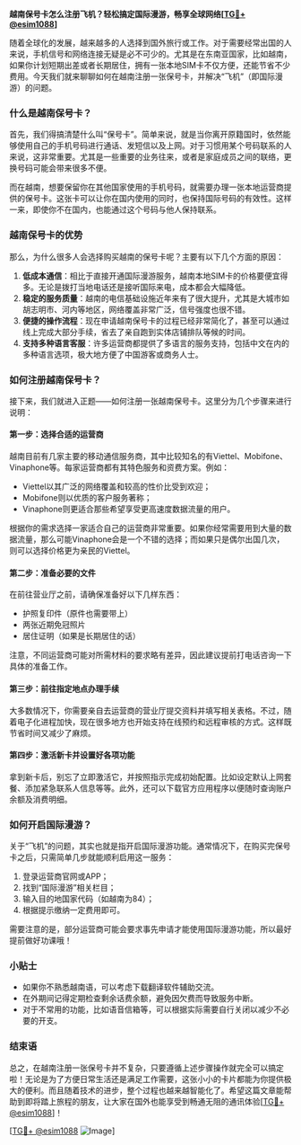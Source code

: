**越南保号卡怎么注册飞机？轻松搞定国际漫游，畅享全球网络[[TG💪+ @esim1088](https://t.me/s/esim1088)]**

随着全球化的发展，越来越多的人选择到国外旅行或工作。对于需要经常出国的人来说，手机信号和网络连接无疑是必不可少的。尤其是在东南亚国家，比如越南，如果你计划短期出差或者长期居住，拥有一张本地SIM卡不仅方便，还能节省不少费用。今天我们就来聊聊如何在越南注册一张保号卡，并解决“飞机”（即国际漫游）的问题。

### 什么是越南保号卡？

首先，我们得搞清楚什么叫“保号卡”。简单来说，就是当你离开原籍国时，依然能够使用自己的手机号码进行通话、发短信以及上网。对于习惯用某个号码联系的人来说，这非常重要。尤其是一些重要的业务往来，或者是家庭成员之间的联络，更换号码可能会带来很多不便。

而在越南，想要保留你在其他国家使用的手机号码，就需要办理一张本地运营商提供的保号卡。这张卡可以让你在国内使用的同时，也保持国际号码的有效性。这样一来，即使你不在国内，也能通过这个号码与他人保持联系。

### 越南保号卡的优势

那么，为什么很多人会选择购买越南的保号卡呢？主要有以下几个方面的原因：

1. **低成本通信**：相比于直接开通国际漫游服务，越南本地SIM卡的价格要便宜得多。无论是拨打当地电话还是接听国际来电，成本都会大幅降低。
2. **稳定的服务质量**：越南的电信基础设施近年来有了很大提升，尤其是大城市如胡志明市、河内等地区，网络覆盖非常广泛，信号强度也很不错。
3. **便捷的操作流程**：现在申请越南保号卡的过程已经非常简化了，甚至可以通过线上完成大部分手续，省去了亲自跑到实体店铺排队等候的时间。
4. **支持多种语言客服**：许多运营商都提供了多语言的服务支持，包括中文在内的多种语言选项，极大地方便了中国游客或商务人士。

### 如何注册越南保号卡？

接下来，我们就进入正题——如何注册一张越南保号卡。这里分为几个步骤来进行说明：

#### 第一步：选择合适的运营商

越南目前有几家主要的移动通信服务商，其中比较知名的有Viettel、Mobifone、Vinaphone等。每家运营商都有其特色服务和资费方案。例如：
- Viettel以其广泛的网络覆盖和较高的性价比受到欢迎；
- Mobifone则以优质的客户服务著称；
- Vinaphone则更适合那些希望享受更高速度数据流量的用户。

根据你的需求选择一家适合自己的运营商非常重要。如果你经常需要用到大量的数据流量，那么可能Vinaphone会是一个不错的选择；而如果只是偶尔出国几次，则可以选择价格更为亲民的Viettel。

#### 第二步：准备必要的文件

在前往营业厅之前，请确保准备好以下几样东西：
- 护照复印件（原件也需要带上）
- 两张近期免冠照片
- 居住证明（如果是长期居住的话）

注意，不同运营商可能对所需材料的要求略有差异，因此建议提前打电话咨询一下具体的准备工作。

#### 第三步：前往指定地点办理手续

大多数情况下，你需要亲自去运营商的营业厅提交资料并填写相关表格。不过，随着电子化进程加快，现在很多地方也开始支持在线预约和远程审核的方式。这样既节省时间又减少了麻烦。

#### 第四步：激活新卡并设置好各项功能

拿到新卡后，别忘了立即激活它，并按照指示完成初始配置。比如设定默认上网套餐、添加紧急联系人信息等等。此外，还可以下载官方应用程序以便随时查询账户余额及消费明细。

### 如何开启国际漫游？

关于“飞机”的问题，其实也就是指开启国际漫游功能。通常情况下，在购买完保号卡之后，只需简单几步就能顺利启用这一服务：

1. 登录运营商官网或APP；
2. 找到“国际漫游”相关栏目；
3. 输入目的地国家代码（如越南为84）；
4. 根据提示缴纳一定费用即可。

需要注意的是，部分运营商可能会要求事先申请才能使用国际漫游功能，所以最好提前做好功课哦！

### 小贴士

- 如果你不熟悉越南语，可以考虑下载翻译软件辅助交流。
- 在外期间记得定期检查剩余话费余额，避免因欠费而导致服务中断。
- 对于不常用的功能，比如语音信箱等，可以根据实际需要自行关闭以减少不必要的开支。

### 结束语

总之，在越南注册一张保号卡并不复杂，只要遵循上述步骤操作就完全可以搞定啦！无论是为了方便日常生活还是满足工作需要，这张小小的卡片都能为你提供极大的便利。而且随着技术的进步，整个过程也越来越智能化了。希望这篇文章能帮助到即将踏上旅程的朋友，让大家在国外也能享受到畅通无阻的通讯体验[[TG💪+ @esim1088](https://t.me/s/esim1088)]！

[[TG💪+ @esim1088](https://t.me/s/esim1088) ![Image](https://i.postimg.cc/4NQfJmqS/Snipaste-2025-05-13-00-14-12.png)]